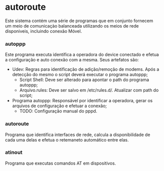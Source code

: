 # autoroute #

Este sistema contém uma série de programas que em conjunto fornecem um meio de comunicaçào balanceada utilizando os meios de rede disponiveis, incluindo conexão Móvel.

### autoppp ###

Este programa executa identifica a operadora do device conectado e efetua a configuração e auto conexão com a mesma. Seus artefatos são:

+ Udev: Regras para identificação de adição/remoção de modems. Após a detecção do mesmo o script deverá executar o programa autoppp;
    * Script Shell: Deve ser alterado para apontar o path do programa autoppp;
    * Arquivo.rules: Deve ser salvo em /etc/rules.d/. Atualizar com path do script;
+ Programa autoppp: Responsável por identificar a operadora, gerar os arquivos de configuração e efetuar a conexão;
    * TODO: Configuração manual do pppd.

### autoroute ###

Programa que identifica interfaces de rede, calcula a disponibilidade de cada uma delas e efetua o retemaneto automático entre elas.

### atinout ###

Programa que executas comandos AT em dispositivos.